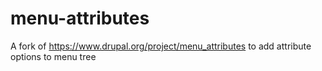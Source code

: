 # menu-attributes
A fork of https://www.drupal.org/project/menu_attributes to add attribute options to menu tree
